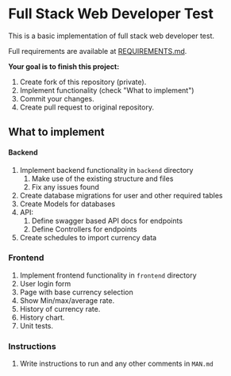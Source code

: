 # Full Stack Web Developer Test

This is a basic implementation of full stack web developer test.

Full requirements are available at [REQUIREMENTS.md](REQUIREMENTS.md).

**Your goal is to finish this project:**

1. Create fork of this repository (private).
2. Implement functionality (check "What to implement")
3. Commit your changes.
4. Create pull request to original repository.

## What to implement

#### Backend
1. Implement backend functionality in `backend` directory
    1. Make use of the existing structure and files 
    2. Fix any issues found
2. Create database migrations for user and other required tables
3. Create Models for databases
4. API: 
    1. Define swagger based API docs for endpoints
    2. Define Controllers for endpoints  
5. Create schedules to import currency data

### Frontend
1. Implement frontend functionality in `frontend` directory
2. User login form
3. Page with base currency selection
4. Show Min/max/average rate.
5. History of currency rate.
6. History chart.
7. Unit tests.

### Instructions

1. Write instructions to run and any other comments in `MAN.md` 